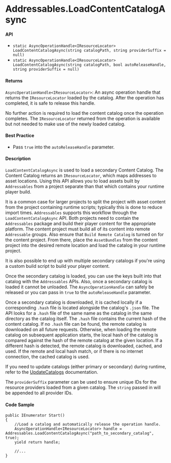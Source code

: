 # Addressables.LoadContentCatalogAsync
#### API
- `static AsyncOperationHandle<IResourceLocator> LoadContentCatalogAsync(string catalogPath, string providerSuffix = null)`
- `static AsyncOperationHandle<IResourceLocator> LoadContentCatalogAsync(string catalogPath, bool autoReleaseHandle, string providerSuffix = null)`

#### Returns
`AsyncOperationHandle<IResourceLocator>`: An async operation handle that returns the `IResourceLocator` loaded by the catalog.  After the operation has completed, it is safe to release this handle.

No further action is required to load the content catalog once the operation completes.  The `IResourceLocator` returned from the operation is available but not needed to make use of the newly loaded catalog.

#### Best Practice
- Pass `true` into the `autoReleaseHandle` parameter.

#### Description
`LoadContentCatalogAsync` is used to load a secondary Content Catalog.  The Content Catalog returns an `IResourceLocator`, which maps addresses to asset locations.  Using this API allows you to load assets built by `Addressables` from a project separate than that which contains your runtime player build.

It is a common case for larger projects to split the project with asset content from the project containing runtime scripts; typically this is done to reduce import times.  `Addressables` supports this workflow through the `LoadContentCatalogAsync` API.  Both projects need to contain the `Addressables` package and build their player content for the appropriate platform.  The content project must build all of its content into remote `Addressable` groups.  Also ensure that `Build Remote Catalog` is turned on for the content project.  From there, place the `AssetBundles` from the content project into the desired remote location and load the catalog in your runtime project.

It is also possible to end up with multiple secondary catalogs if you're using a custom build script to build your player content.

Once the secondary catalog is loaded, you can use the keys built into that catalog with the `Addressables` APIs.  Also, once a secondary catalog is loaded it cannot be unloaded.  The `AsyncOperationHandle` can safely be released or you can pass in `true` to the `autoReleaseHandle` parameter.

Once a secondary catalog is downloaded, it is cached locally if a corresponding `.hash` file is located alongside the catalog's `.json` file.  The API looks for a `.hash` file of the same name as the catalog in the same directory as the catalog itself.  The `.hash` file contains the current hash of the content catalog.  If no `.hash` file can be found, the remote catalog is downloaded on all future requests.  Otherwise, when loading the remote catalog on subsequent application starts, the local hash of the catalog is compared against the hash of the remote catalog at the given location. If a different hash is detected, the remote catalog is downloaded, cached, and used. If the remote and local hash match, or if there is no internet connection, the cached catalog is used.

If you need to update catalogs (either primary or secondary) during runtime, refer to the [UpdateCatalogs](UpdateCatalogs.html) documentation.

The `providerSuffix` parameter can be used to ensure unique IDs for the resource providers loaded from a given catalog.  The `string` passed in will be appended to all provider IDs.  

#### Code Sample
```
public IEnumerator Start()
{
    //Load a catalog and automatically release the operation handle.
    AsyncOperationHandle<IResourceLocator> handle = Addressables.LoadContentCatalogAsync("path_to_secondary_catalog", true);
    yield return handle;
    
    //...
}
```